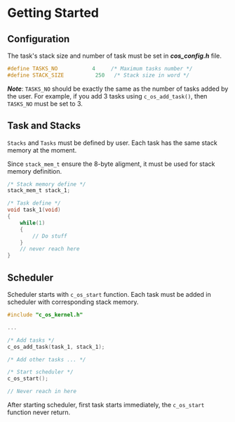 # Getting Started

## Configuration 

The task's stack size and number of task must be set in ***cos_config.h*** file. 

```C
#define TASKS_NO           4     /* Maximum tasks number */
#define STACK_SIZE          250   /* Stack size in word */
```

***Note***: `TASKS_NO` should be exactly the same as the number of tasks added by the user. For example, if you add 3 tasks using `c_os_add_task()`, then `TASKS_NO` must be set to 3.


## Task and Stacks 

`Stacks` and `Tasks` must be defined by user. Each task has the same stack memory at the moment.

Since `stack_mem_t` ensure the 8-byte aligment, it must be used for stack memory definition.

```C
/* Stack memory define */
stack_mem_t stack_1;

/* Task define */
void task_1(void)
{
    while(1)
    {
        // Do stuff
    }
    // never reach here
}
```

## Scheduler

Scheduler starts with `c_os_start` function. Each task must be added in scheduler with corresponding stack memory.

```C
#include "c_os_kernel.h"

...

/* Add tasks */
c_os_add_task(task_1, stack_1);

/* Add other tasks ... */

/* Start scheduler */
c_os_start();

// Never reach in here

```

After starting scheduler, first task starts immediately, the `c_os_start` function never return.




